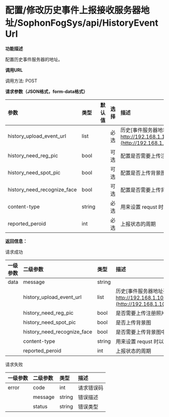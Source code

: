 # 配置/修改历史事件上报接收服务器地址/SophonFogSys/api/HistoryEventUrl

**功能描述**

配置历史事件服务器的地址。

**调用URL**

调用方法: POST

**请求参数（JSON格式，form-data格式）**

| 参数                     | 类型   |  默认值  | 选择 | 描述                                                         |  举例  |
| :----------------------- | :----- | ----------------------------------- | :--- | :----------------------------------------------------------- | --------------------------------- |
| history_upload_event_url | list   |                                     | 必选 | 历史[事件服务器地址列表，格式： [https/](http://192.168.1.100:9828/EventServer/api/SophonFogRelEvent)[http\]://ip:port/api](http://ipport/)[ 。举例：http://192.168.1.100:9828/EventServer/api/](http://192.168.1.100:9828/EventServer/api/SophonFogRelEvent)SophonFogHistoryEvent |                                   |
| history_need_reg_pic     | bool   |                                     | 可选 | 配置是否需要上传注册图片，默认为true，即需要上传注册图片     |                                   |
| history_need_spot_pic | bool | | 可选 | 配置是否上传背景图，默认为true, 即需要上传背景图 | |
| history_need_recognize_face | bool | | 可选 | 配置是否需要上传背景图中的人脸图，默认为true，即需要上传背景图中的人脸图 | |
| content-type             | string |                                     | 必选 | 用来设置 requst 时以哪一种content type发送，参数为：[json,form-data] |                                   |
| reported_peroid          | int    |                                     | 必选 | 上报状态的周期                                               |                                   |

**返回信息：**

请求成功

| 一级参数 | 二级参数                    | 类型   | 描述                                                         |
| :------- | :-------------------------- | :----- | :----------------------------------------------------------- |
| data     | message                     | string |                                                              |
|          | history_upload_event_url    | list   | 历史[事件服务器地址列表，格式： [https/](http://192.168.1.100:9828/EventServer/api/SophonFogRelEvent)[http\]://ip:port/api](http://ipport/)[ 。举例：http://192.168.1.100:9828/EventServer/api/](http://192.168.1.100:9828/EventServer/api/SophonFogRelEvent)SophonFogHistoryEvent |
|          | history_need_reg_pic        | bool   | 是否需要上传注册照片                                         |
|          | history_need_spot_pic       | bool   | 是否上传背景图                                               |
|          | history_need_recognize_face | bool   | 是否需要上传背景图中的人脸图                                 |
|          | content-type                | string | 用来设置 requst 时以哪一种content type发送，参数为：[json,form-data] |
|          | reported_peroid             | int    | 上报状态的周期                                               |

请求失败

| 一级参数 | 二级参数 | 类型   | 描述       |
| :------- | :------- | :----- | :--------- |
| error    | code     | int    | 请求错误码 |
|          | message  | string | 错误描述   |
|          | status   | string | 错误类型   |
